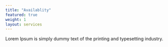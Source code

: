 ```yaml
---
title: "Availablity"
featured: true
weight: 1
layout: services
---
```


Lorem Ipsum is simply dummy text of the printing and typesetting industry.
